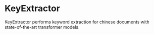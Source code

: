 # KeyExtractor
KeyExtractor performs keyword extraction for chinese documents with state-of-the-art transformer models.
